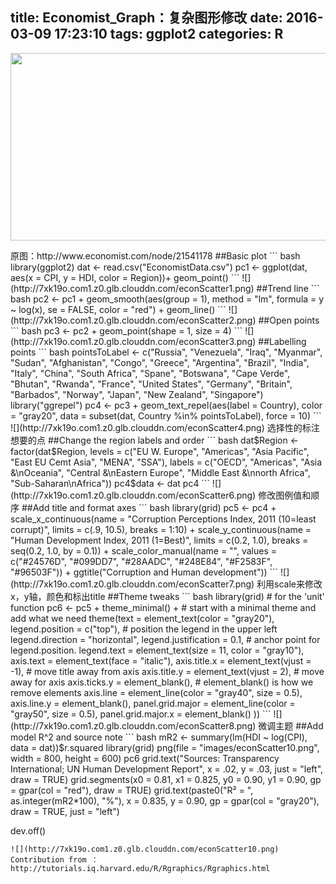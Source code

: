 title: Economist_Graph：复杂图形修改
date: 2016-03-09 17:23:10
tags: ggplot2
categories: R
---
<p><img src="http://7xk19o.com1.z0.glb.clouddn.com/20111210_WOC210.gif" width="600" height="300"></p>
原图：http://www.economist.com/node/21541178
##Basic plot
``` bash
library(ggplot2)
dat <- read.csv("EconomistData.csv")
pc1 <- ggplot(dat, aes(x = CPI, y = HDI, color = Region))+
       geom_point()
```
![](http://7xk19o.com1.z0.glb.clouddn.com/econScatter1.png)
##Trend line
``` bash
pc2 <- pc1 +
   geom_smooth(aes(group = 1),
               method = "lm",
               formula = y ~ log(x),
               se = FALSE,
               color = "red") +
   geom_line()
```
![](http://7xk19o.com1.z0.glb.clouddn.com/econScatter2.png)
##Open points
``` bash
pc3 <- pc2 +
  geom_point(shape = 1, size = 4)
```
![](http://7xk19o.com1.z0.glb.clouddn.com/econScatter3.png)
##Labelling points
``` bash
pointsToLabel <- c("Russia", "Venezuela", "Iraq", "Myanmar", "Sudan",
                   "Afghanistan", "Congo", "Greece", "Argentina", "Brazil",
                   "India", "Italy", "China", "South Africa", "Spane",
                   "Botswana", "Cape Verde", "Bhutan", "Rwanda", "France",
                   "United States", "Germany", "Britain", "Barbados", "Norway", "Japan",
                   "New Zealand", "Singapore")
library("ggrepel")
pc4 <- pc3 +  geom_text_repel(aes(label = Country),
            color = "gray20",
            data = subset(dat, Country %in% pointsToLabel),
            force = 10)
```
![](http://7xk19o.com1.z0.glb.clouddn.com/econScatter4.png)
选择性的标注想要的点
##Change the region labels and order
``` bash
dat$Region <- factor(dat$Region,
                     levels = c("EU W. Europe",
                                "Americas",
                                "Asia Pacific",
                                "East EU Cemt Asia",
                                "MENA",
                                "SSA"),
                     labels = c("OECD",
                                "Americas",
                                "Asia &\nOceania",
                                "Central &\nEastern Europe",
                                "Middle East &\nnorth Africa",
                                "Sub-Saharan\nAfrica"))
pc4$data <- dat
pc4
```
![](http://7xk19o.com1.z0.glb.clouddn.com/econScatter6.png)
修改图例值和顺序
##Add title and format axes
``` bash
library(grid)
pc5 <- pc4 +
  scale_x_continuous(name = "Corruption Perceptions Index, 2011 (10=least corrupt)",
                     limits = c(.9, 10.5),
                     breaks = 1:10) +
  scale_y_continuous(name = "Human Development Index, 2011 (1=Best)",
                     limits = c(0.2, 1.0),
                     breaks = seq(0.2, 1.0, by = 0.1)) +
  scale_color_manual(name = "",
                     values = c("#24576D",
                                "#099DD7",
                                "#28AADC",
                                "#248E84",
                                "#F2583F",
                                "#96503F")) +
  ggtitle("Corruption and Human development"))
```
![](http://7xk19o.com1.z0.glb.clouddn.com/econScatter7.png)
利用scale来修改x，y轴，颜色和标出title
##Theme tweaks
``` bash
library(grid) # for the 'unit' function
pc6 <- pc5 +
  theme_minimal() + # start with a minimal theme and add what we need
  theme(text = element_text(color = "gray20"),
        legend.position = c("top"), # position the legend in the upper left 
        legend.direction = "horizontal",
        legend.justification = 0.1, # anchor point for legend.position.
        legend.text = element_text(size = 11, color = "gray10"),
        axis.text = element_text(face = "italic"),
        axis.title.x = element_text(vjust = -1), # move title away from axis
        axis.title.y = element_text(vjust = 2), # move away for axis
        axis.ticks.y = element_blank(), # element_blank() is how we remove elements
        axis.line = element_line(color = "gray40", size = 0.5),
        axis.line.y = element_blank(),
        panel.grid.major = element_line(color = "gray50", size = 0.5),
        panel.grid.major.x = element_blank()
        ))
```
![](http://7xk19o.com1.z0.glb.clouddn.com/econScatter8.png)
微调主题
##Add model R^2 and source note
``` bash
mR2 <- summary(lm(HDI ~ log(CPI), data = dat))$r.squared
library(grid)
png(file = "images/econScatter10.png", width = 800, height = 600)
pc6 
grid.text("Sources: Transparency International; UN Human Development Report",
         x = .02, y = .03,
         just = "left",
         draw = TRUE)
grid.segments(x0 = 0.81, x1 = 0.825,
              y0 = 0.90, y1 = 0.90,
              gp = gpar(col = "red"),
              draw = TRUE)
grid.text(paste0("R² = ",
                 as.integer(mR2*100),
                 "%"),
          x = 0.835, y = 0.90,
          gp = gpar(col = "gray20"),
          draw = TRUE,
          just = "left")

dev.off()
```
![](http://7xk19o.com1.z0.glb.clouddn.com/econScatter10.png)
Contribution from ：
http://tutorials.iq.harvard.edu/R/Rgraphics/Rgraphics.html